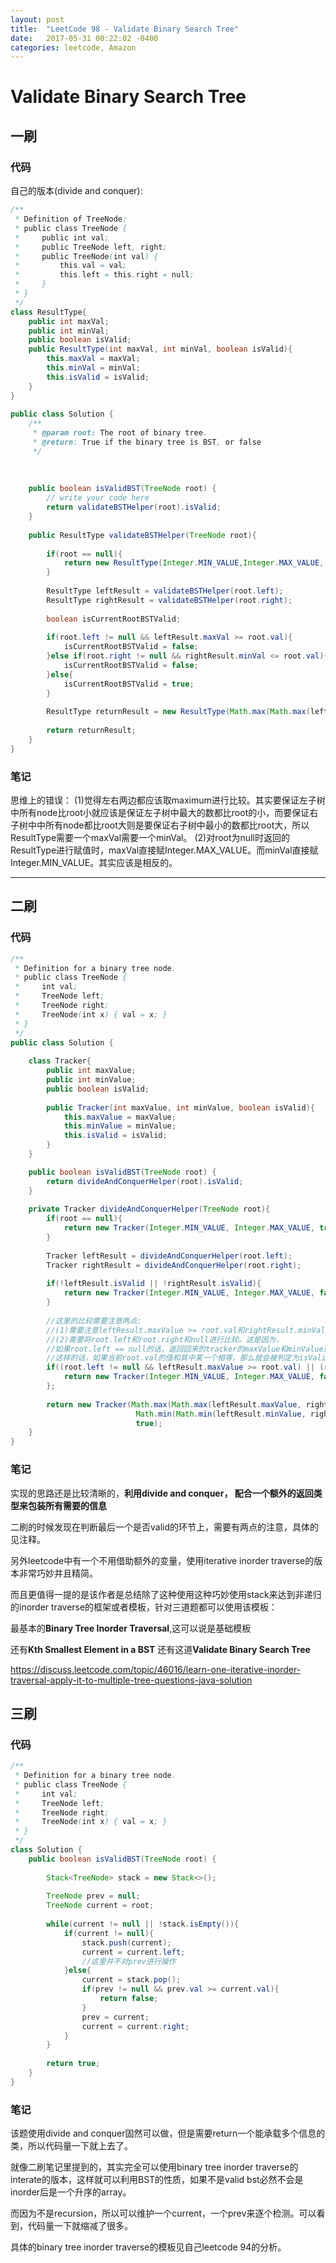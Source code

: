 ```yaml
---
layout: post
title:  "LeetCode 98 - Validate Binary Search Tree"
date:   2017-05-31 00:22:02 -0400
categories: leetcode, Amazon
---
```


# Validate Binary Search Tree

## 一刷

### 代码
自己的版本(divide and conquer):
```java
/**
 * Definition of TreeNode:
 * public class TreeNode {
 *     public int val;
 *     public TreeNode left, right;
 *     public TreeNode(int val) {
 *         this.val = val;
 *         this.left = this.right = null;
 *     }
 * }
 */
class ResultType{
    public int maxVal;
    public int minVal;
    public boolean isValid;
    public ResultType(int maxVal, int minVal, boolean isValid){
        this.maxVal = maxVal;
        this.minVal = minVal;
        this.isValid = isValid;
    }
}
 
public class Solution {
    /**
     * @param root: The root of binary tree.
     * @return: True if the binary tree is BST, or false
     */
     
     
    
    public boolean isValidBST(TreeNode root) {
        // write your code here
        return validateBSTHelper(root).isValid;
    }
    
    public ResultType validateBSTHelper(TreeNode root){
        
        if(root == null){
            return new ResultType(Integer.MIN_VALUE,Integer.MAX_VALUE,  true);
        }
        
        ResultType leftResult = validateBSTHelper(root.left);
        ResultType rightResult = validateBSTHelper(root.right);
        
        boolean isCurrentRootBSTValid;
        
        if(root.left != null && leftResult.maxVal >= root.val){
            isCurrentRootBSTValid = false;
        }else if(root.right != null && rightResult.minVal <= root.val){
            isCurrentRootBSTValid = false;
        }else{
            isCurrentRootBSTValid = true;
        }
        
        ResultType returnResult = new ResultType(Math.max(Math.max(leftResult.maxVal, rightResult.maxVal), root.val), Math.min(Math.min(leftResult.minVal, rightResult.minVal), root.val), leftResult.isValid && rightResult.isValid && isCurrentRootBSTValid);
                                                
        return returnResult;
    }
}
```

### 笔记
思维上的错误：
(1)觉得左右两边都应该取maximum进行比较。其实要保证左子树中所有node比root小就应该是保证左子树中最大的数都比root的小，而要保证右子树中中所有node都比root大则是要保证右子树中最小的数都比root大，所以ResultType需要一个maxVal需要一个minVal。
(2)对root为null时返回的ResultType进行赋值时，maxVal直接赋Integer.MAX_VALUE。而minVal直接赋Integer.MIN_VALUE。其实应该是相反的。

---

## 二刷

### 代码

```java
/**
 * Definition for a binary tree node.
 * public class TreeNode {
 *     int val;
 *     TreeNode left;
 *     TreeNode right;
 *     TreeNode(int x) { val = x; }
 * }
 */
public class Solution {
    
    class Tracker{
        public int maxValue;
        public int minValue;
        public boolean isValid;
        
        public Tracker(int maxValue, int minValue, boolean isValid){
            this.maxValue = maxValue;
            this.minValue = minValue;
            this.isValid = isValid;
        }
    }

    public boolean isValidBST(TreeNode root) {
        return divideAndConquerHelper(root).isValid;
    }
    
    private Tracker divideAndConquerHelper(TreeNode root){
        if(root == null){
            return new Tracker(Integer.MIN_VALUE, Integer.MAX_VALUE, true);
        }
        
        Tracker leftResult = divideAndConquerHelper(root.left);
        Tracker rightResult = divideAndConquerHelper(root.right);
        
        if(!leftResult.isValid || !rightResult.isValid){
            return new Tracker(Integer.MIN_VALUE, Integer.MAX_VALUE, false);
        }
        
        //这里的比较需要注意两点:
        //(1)需要注意leftResult.maxValue >= root.val和rightResult.minValue <= root.val要有=,因为题目中规定了不能相等
        //(2)需要将root.left和root.right和null进行比较。这是因为，
        //如果root.left == null的话，返回回来的tracker的maxValue和minValue就会变成Integer.MIN_VALUE, Integer.MAX_VALUE
        //这样的话，如果当前root.val的值和其中某一个相等，那么就会被判定为isValid为false
        if((root.left != null && leftResult.maxValue >= root.val) || (root.right != null && rightResult.minValue <= root.val)){
            return new Tracker(Integer.MIN_VALUE, Integer.MAX_VALUE, false);
        };
        
        return new Tracker(Math.max(Math.max(leftResult.maxValue, rightResult.maxValue), root.val),
                            Math.min(Math.min(leftResult.minValue, rightResult.minValue), root.val),
                            true);
    }
}
```


### 笔记
实现的思路还是比较清晰的，**利用divide and conquer， 配合一个额外的返回类型来包装所有需要的信息**

二刷的时候发现在判断最后一个是否valid的环节上，需要有两点的注意，具体的见注释。

另外leetcode中有一个不用借助额外的变量，使用iterative inorder traverse的版本非常巧妙并且精简。

而且更值得一提的是该作者是总结除了这种使用这种巧妙使用stack来达到非递归的inorder traverse的框架或者模板，针对三道题都可以使用该模板：

最基本的**Binary Tree Inorder Traversal**,这可以说是基础模板

还有**Kth Smallest Element in a BST**
还有这道**Validate Binary Search Tree**

<https://discuss.leetcode.com/topic/46016/learn-one-iterative-inorder-traversal-apply-it-to-multiple-tree-questions-java-solution>

## 三刷

### 代码

```java
/**
 * Definition for a binary tree node.
 * public class TreeNode {
 *     int val;
 *     TreeNode left;
 *     TreeNode right;
 *     TreeNode(int x) { val = x; }
 * }
 */
class Solution {
    public boolean isValidBST(TreeNode root) {
        
        Stack<TreeNode> stack = new Stack<>();
        
        TreeNode prev = null;
        TreeNode current = root;
        
        while(current != null || !stack.isEmpty()){
            if(current != null){
                stack.push(current);
                current = current.left;
                //这里并不对prev进行操作
            }else{
                current = stack.pop();
                if(prev != null && prev.val >= current.val){
                    return false;
                }
                prev = current;
                current = current.right;
            }
        }
        
        return true;
    }
}
```

### 笔记

该题使用divide and conquer固然可以做，但是需要return一个能承载多个信息的类，所以代码量一下就上去了。

就像二刷笔记里提到的，其实完全可以使用binary tree inorder traverse的interate的版本，这样就可以利用BST的性质，如果不是valid bst必然不会是inorder后是一个升序的array。

而因为不是recursion，所以可以维护一个current，一个prev来逐个检测。可以看到，代码量一下就缩减了很多。

具体的binary tree inorder traverse的模板见自己leetcode 94的分析。